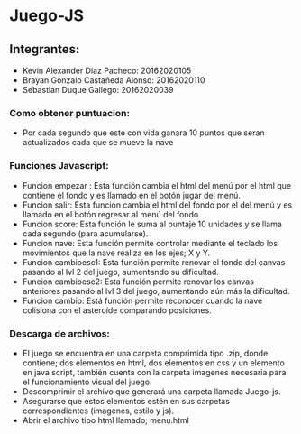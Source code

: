 # Juego-JS

## Integrantes:
- Kevin Alexander Diaz Pacheco: 20162020105
- Brayan Gonzalo Castañeda Alonso: 20162020110
- Sebastian Duque Gallego: 20162020039
### Como obtener puntuacion:
- Por cada segundo que este con vida ganara 10 puntos que seran actualizados cada que se mueve la nave

### Funciones Javascript:
- Funcion empezar : Esta función cambia el html del menú por el html que contiene el fondo y es llamado en el botón jugar del menú.
- Funcion salir: Esta función cambia el html del fondo por el del menú y es llamado en el botón regresar al menú del fondo.
- Funcion score: Esta función le suma al puntaje 10 unidades y se llama cada segundo (para acumularse).
- Funcion nave: Esta función permite controlar mediante el teclado los movimientos que la nave realiza en los ejes; X y Y. 
- Funcion cambioesc1: Esta función permite renovar el fondo del canvas pasando al lvl 2 del juego, aumentando su dificultad.
- Funcion cambioesc2: Esta función permite renovar los canvas anteriores pasando al lvl 3 del juego, aumentando aún más la dificultad.
- Funcion cambio: Está función permite reconocer cuando la nave colisiona con el asteroíde comparando posiciones.

### Descarga de archivos:
- El juego se encuentra en una carpeta comprimida tipo .zip, donde contiene; dos elementos en html, dos elementos en css y un elemento en java script, también cuenta con la carpeta imagenes necesaria para el funcionamiento visual del juego.
- Descomprimir el archivo que generará una carpeta llamada Juego-js.
- Asegurarse que estos elementos estén en sus carpetas correspondientes (imagenes, estilo y js).
- Abrir el archivo tipo html llamado; menu.html 
